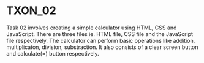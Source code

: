 # TXON_02
Task 02 involves creating a simple calculator using HTML, CSS and JavaScript. There are three files ie. HTML file, CSS file and the JavaScript file respectively. The calculator can perform basic operations like addition, multiplicaton, division, substraction. It also consists of a clear screen button and calculate(=) button respectively.
